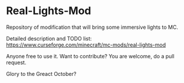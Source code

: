# Real-Lights-Mod
Repository of modification that will bring some immersive lights to MC.

Detailed description and TODO list: https://www.curseforge.com/minecraft/mc-mods/real-lights-mod

Anyone free to use it. Want to contribute? You are welcome, do a pull request.

Glory to the Greact October?
